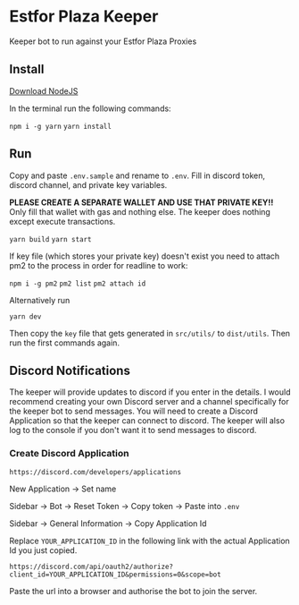 # Estfor Plaza Keeper

Keeper bot to run against your Estfor Plaza Proxies

## Install

[Download NodeJS](https://nodejs.org/en/download)

In the terminal run the following commands:

`npm i -g yarn`
`yarn install`

## Run

Copy and paste `.env.sample` and rename to `.env`. Fill in discord token, discord channel, and private key variables.

**PLEASE CREATE A SEPARATE WALLET AND USE THAT PRIVATE KEY!!** Only fill that wallet with gas and nothing else. The keeper does nothing except execute transactions.

`yarn build`
`yarn start`

If key file (which stores your private key) doesn't exist you need to attach pm2 to the process in order for readline to work:

`npm i -g pm2`
`pm2 list`
`pm2 attach id`

Alternatively run

`yarn dev`

Then copy the `key` file that gets generated in `src/utils/` to `dist/utils`. Then run the first commands again.

## Discord Notifications

The keeper will provide updates to discord if you enter in the details. I would recommend creating your own Discord server
and a channel specifically for the keeper bot to send messages. You will need to create a Discord Application so that the keeper
can connect to discord. The keeper will also log to the console if you don't want it to send messages to discord.

### Create Discord Application

`https://discord.com/developers/applications`

New Application -> Set name

Sidebar -> Bot -> Reset Token -> Copy token -> Paste into `.env`

Sidebar -> General Information -> Copy Application Id

Replace `YOUR_APPLICATION_ID` in the following link with the actual Application Id you just copied.

`https://discord.com/api/oauth2/authorize?client_id=YOUR_APPLICATION_ID&permissions=0&scope=bot`

Paste the url into a browser and authorise the bot to join the server.
